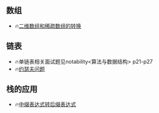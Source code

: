 ## 数组
* 🔥[二维数组和稀疏数组的转换]()
## 链表
* 🔥单链表相关面试题见notability<算法与数据结构> p21-p27
* 🔥[约瑟夫问题]()
## 栈的应用
* 🔥[中缀表达式转后缀表达式]()